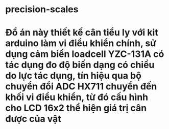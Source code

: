 # precision-scales
# Đồ án này thiết kế cân tiểu ly với kit arduino làm vi điều khiển chính, sử dụng cảm biến loadcell YZC-131A có tác dụng đo độ biến dạng có chiều do lực tác dụng, tín hiệu qua bộ chuyển đổi ADC HX711 chuyển đến khối vi điều khiển, từ đó cấu hình cho LCD 16x2 thể hiện giá trị cân được của vật
